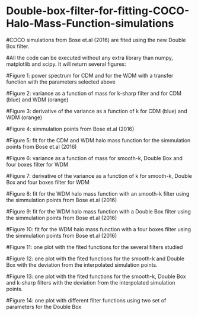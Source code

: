 # Double-box-filter-for-fitting-COCO-Halo-Mass-Function-simulations
#COCO simulations from Bose et.al (2016) are fited using the new Double Box filter.

#All the code can be executed without any extra library than numpy, matplotlib and scipy. It will return several figures:

#Figure 1: power spectrum for CDM and for the WDM with a transfer function with the parameters selected above

#Figure 2: variance as a function of mass for k-sharp filter and for CDM (blue) and WDM (orange) 

#Figure 3: derivative of the variance as a function of k for CDM (blue) and WDM (orange)

#Figure 4: simmulation points from Bose et.al (2016)

#Figure 5: fit for the CDM and WDM halo mass function for the simmulation points from Bose et.al (2016)

#Figure 6: variance as a function of mass for smooth-k, Double Box and four boxes filter for WDM 

#Figure 7: derivative of the variance as a function of k for smooth-k, Double Box and four boxes filter for WDM 

#Figure 8: fit for the WDM halo mass function with an smooth-k filter using the simmulation points from Bose et.al (2016)

#Figure 9: fit for the WDM halo mass function with a Double Box filter using the simmulation points from Bose et.al (2016)

#Figure 10: fit for the WDM halo mass function with a four boxes filter using the simmulation points from Bose et.al (2016)

#Figure 11: one plot with the fited functions for the several filters studied

#Figure 12: one plot with the fited functions for the smooth-k and Double Box with the deviation from the interpolated simulation points.

#Figure 13: one plot with the fited functions for the smooth-k, Double Box and k-sharp filters with the deviation from the interpolated simulation points.

#Figure 14: one plot with different filter functions using two set of parameters for the Double Box
